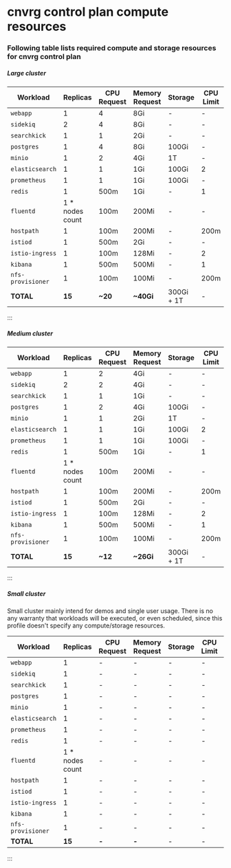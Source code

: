 # cnvrg control plan compute resources

### Following table lists required compute and storage resources for cnvrg control plan 


##### Large cluster
|**Workload**|**Replicas**|**CPU Request**|**Memory Request**|**Storage**|**CPU Limit**|**Memory Limit**
| ---|---|---|---|---|---|---|
|`webapp`| 1 | 4 | 8Gi | - | - | - 
|`sidekiq`| 2 | 4 | 8Gi | - | - | - 
|`searchkick`| 1 | 1 | 2Gi | - | - | - 
|`postgres`| 1 | 4 | 8Gi | 100Gi | - | - 
|`minio`| 1 | 2 | 4Gi | 1T | - | - 
|`elasticsearch`| 1 | 1 | 1Gi | 100Gi | 2 | 4Gi 
|`prometheus`| 1 | 1 | 1Gi | 100Gi | - | - 
|`redis`| 1 | 500m | 1Gi | - | 1 | 2Gi 
|`fluentd`| 1 * nodes count | 100m | 200Mi | - | - | 200Mi 
|`hostpath`| 1 | 100m | 200Mi | - | 200m | 200Mi 
|`istiod`| 1 | 500m | 2Gi | - | - | - 
|`istio-ingress`| 1 | 100m | 128Mi | - | 2 | 1Gi 
|`kibana`| 1 | 500m | 500Mi | - | 1 | 2Gi 
|`nfs-provisioner`| 1 | 100m | 100Mi | - | 200m | 200Mi 
|**TOTAL**| **15** | **~20** | **~40Gi** | 300Gi + 1T | - | - 
:::

##### Medium cluster
|**Workload**|**Replicas**|**CPU Request**|**Memory Request**|**Storage**|**CPU Limit**|**Memory Limit**
| ---|---|---|---|---|---|---|
|`webapp`| 1 | 2 | 4Gi | - | - | - 
|`sidekiq`| 2 | 2 | 4Gi | - | - | - 
|`searchkick`| 1 | 1 | 1Gi | - | - | - 
|`postgres`| 1 | 2 | 4Gi | 100Gi | - | - 
|`minio`| 1 | 1 | 2Gi | 1T | - | - 
|`elasticsearch`| 1 | 1 | 1Gi | 100Gi | 2 | 4Gi 
|`prometheus`| 1 | 1 | 1Gi | 100Gi | - | - 
|`redis`| 1 | 500m | 1Gi | - | 1 | 2Gi 
|`fluentd`| 1 * nodes count | 100m | 200Mi | - | - | 200Mi 
|`hostpath`| 1 | 100m | 200Mi | - | 200m | 200Mi 
|`istiod`| 1 | 500m | 2Gi | - | - | - 
|`istio-ingress`| 1 | 100m | 128Mi | - | 2 | 1Gi 
|`kibana`| 1 | 500m | 500Mi | - | 1 | 2Gi 
|`nfs-provisioner`| 1 | 100m | 100Mi | - | 200m | 200Mi 
|**TOTAL**| **15** | **~12** | **~26Gi** | 300Gi + 1T | - | - 
:::

##### Small cluster
Small cluster mainly intend for demos and single user usage. 
There is no any warranty that workloads will be executed, or even scheduled, since this profile doesn't specify any compute/storage resources.

|**Workload**|**Replicas**|**CPU Request**|**Memory Request**|**Storage**|**CPU Limit**|**Memory Limit**
| ---|---|---|---|---|---|---|
|`webapp`| 1 | - | - | - | - | - 
|`sidekiq`| 1 | - | - | - | - | - 
|`searchkick`| 1 | - | - | - | - | - 
|`postgres`| 1 | - | - | - | - | - 
|`minio`| 1 | - | - | - | - | - 
|`elasticsearch`| 1 | - | - | - | - | - 
|`prometheus`| 1 | - | - | - | - | - 
|`redis`| 1 | - | - | - | - | - 
|`fluentd`| 1 * nodes count | - | - | - | - | - 
|`hostpath`| 1 | - | - | - | - | - 
|`istiod`| 1 | - | - | - | - | - | - 
|`istio-ingress`| 1 | - | - | - | - | - 
|`kibana`| 1 | - | - | - | - | - | - 
|`nfs-provisioner`| 1 | - | - | - | - | - 
|**TOTAL**| **15** | **-** | **-** | - | - | - 
:::
